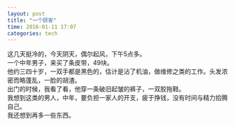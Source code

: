 ```yaml
---
layout: post
title: "一个顾客"
time: 2016-01-11 17:07
categories: tech
---
```

这几天挺冷的，今天阴天，偶尔起风，下午5点多。  
一个中年男子，来买了条皮带，49块。  
他约三四十岁，一双手都是黑色的，估计是沾了机油，做维修之类的工作。头发浓密而略蓬乱，一脸的胡渣。  
出门的时候，我看了看，他穿一条破旧起皱的裤子，一双胶拖鞋。  
我想到这类的男人，中年，要负担一家人的开支，疲于挣钱，没有时间与精力拾腾自己。  
我还想到再多一些东西。
